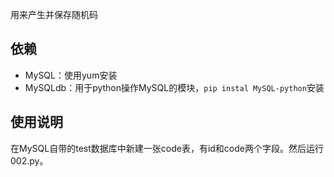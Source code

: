 用来产生并保存随机码

## 依赖

- MySQL：使用yum安装
- MySQLdb：用于python操作MySQL的模块，`pip instal MySQL-python`安装

## 使用说明

在MySQL自带的test数据库中新建一张code表，有id和code两个字段。然后运行002.py。
